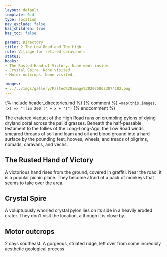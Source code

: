```yaml
---
layout: default
template: 0.4
type: location
nav_exclude: false
has_children: true
has_toc: false

parent: Directory
title: 2 The Low Road and The High
role: Village for retired caravaners
status: 
hooks:
- The Rusted Hand of Victory. None went inside.
- Crystal Spire. None visited.
- Motor outcrops. None visited.

images: 
- ../../imgs/gallery/Pasted%20image%2020250623074102.png
---
```


{% include header_directories.md %}
{% comment %}
`=map(this.images, (x) => "![im|200](" + x + ")")`
{% endcomment %}

The cratered viaduct of the High Road runs on crumbling pylons
of dying dryland coral across the pallid grasses. Beneath the
half-passable testament to the follies of the Long-Long-Ago, the
Low Road winds, smeared threads of soil and loam and oil and
blood ground into a hard surface by the pounding feet, hooves,
wheels, and treads of pilgrims, nomads, caravans, and vechs.

## The Rusted Hand of Victory
A victorious hand rises from the ground, covered in graffiti. Near
the road, it is a popular picnic place.
They become afraid of a pack of monkeys that seems to take over the area.

## Crystal Spire
A voluptuously whorled crystal pylon lies on its side in a heavily
eroded crater.
They don't visit the location, although it is close by.

## Motor outcrops
2 days southeast.
A gorgeous, striated ridge, left over from some incredibly aesthetic
geological process